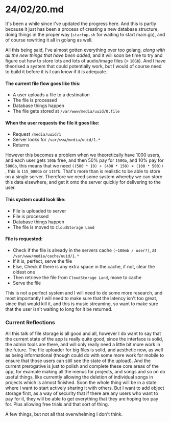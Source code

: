 # 24/02/20.md

It's been a while since I've updated the progress here. And this is partly because it just has been a process of creating a new database structure, doing things in the proper way (`startup.sh` for waiting to start main.go), and of course rewriting it all in golang as well.

All this being said, I've almost gotten everything over too golang, *along with all the new things that have been added*, and it will soon be time to try and figure out how to store lots and lots of audio/image files (> `10Gb`).
And I have theorised a system that could potentially work, but I would of course need to build it before it is I can know if it is adequate.

#### The current file flow goes like this:
* A user uploads a file to a destination
* The file is processed
* Database things happen
* The file gets stored at `/var/www/media/uuid/0.file`

#### When the user requests the file it goes like:
* Request `/media/uuid/1`
* Server looks for `/var/www/media/uuid/1.*`
* Returns


However this becomes a problem when we theoretically have 1000 users, and each user gets `10Gb` free, and then 50% pay for `150Gb`, and 10% pay for `500Gb`, this means that we need `((500 * 10) + (400 * 150) + (100 * 500)) `, this is `115_000Gb` or `115Tb`. That's more than is realistic to be able to store on a single server. Therefore we need some system whereby we can store this data elsewhere, and get it onto the server quickly for delivering to the user.

#### This system could look like:
* File is uploaded to server
* File is processed
* Database things happen
* The file is moved to `CloudStorage Land`

#### File is requested:
* Check if the file is already in the servers cache `(~100mb / user?)`, at `/var/www/media/cache/uuid/1.*`
* If it is, perfect, serve the file
* Else, Check if there is any extra space in the cache, if not, clear the oldest one
* Then retrieve the file from `CloudStorage Land`, move to cache
* Serve the file


This is not a perfect system and I will need to do some more research, and most importantly I will need to make sure that the latency isn't too great, since that would kill it, and this is music streaming, so want to make sure that the user isn't waiting to long for it be returned.


### Current Reflections

All this talk of file storage is all good and all, however I do want to say that the current state of the app is really quite good, since the interface is solid, the admin tools are there, and will only really need a little bit more work in the future. The file uploader for big files is solid, and aesthetic now, as well as being informational (though could do with some more work for mobile to ensure that those users can still see the state of the upload).
And the current prerogative is just to polish and complete these core areas of the app, for example making all the menus for projects, and songs and so on do useful things, like currently allowing the deletion of individual songs in projects which is almost finished.
Soon the whole thing will be in a state where I want to start actively sharing it with others.
But I want to add object storage first, as a way of security that if there are any users who want to pay for it, they will be able to get everything that they are hoping too pay for. Plus allowing free trials and that sort of thing.

A few things, but not all that overwhelming I don't think.






